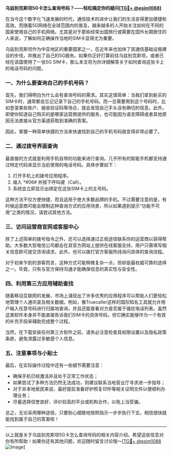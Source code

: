 **乌兹别克斯坦5G卡怎么查询号码？——轻松搞定你的疑问[[TG💪+ @esim1088](https://t.me/s/esim1088)]**

在当今这个数字化飞速发展的时代，通信技术的进步让我们的生活变得更加便捷和高效。而随着5G网络在全球范围内的普及，越来越多的人开始关注如何在不同的国家使用自己的手机网络。尤其是对于那些经常出国旅行或需要在国外长期居住的人来说，了解如何正确操作当地的SIM卡显得尤为重要。

乌兹别克斯坦作为中亚地区的重要国家之一，在近年来也加快了其通信基础设施建设的步伐，并推出了自己的5G服务。如果你正好打算前往乌兹别克斯坦，或者已经在该国使用了一张5G SIM卡，那么本文将为你详细解答关于如何查询这张卡上的电话号码的问题。

### 一、为什么要查询自己的手机号码？

首先，我们得明白为什么会有查询号码的需求。其实这很简单：当我们拿到新买的SIM卡时，通常都会忘记记录下自己的手机号码。而一旦需要用到这个号码时，比如登录某些账户、接收验证码等场合，就会发现自己手头没有确切的信息。此外，即使你知道自己购买的是哪家运营商提供的服务，也可能因为语言障碍或者其他原因无法直接从官方渠道获取到准确的答案。

因此，掌握一种简单快捷的方法来快速找到自己的手机号码就变得非常必要了。

### 二、通过拨号界面查询

最直接的方式就是利用手机自带的功能来进行查询。几乎所有的智能手机都支持通过特定代码来显示当前使用的电话号码。具体步骤如下：

1. 打开手机上的拨号应用程序。
2. 输入 *#06# 并按下呼叫键（Call）。
3. 系统会立即显示出绑定在这张SIM卡上的主号码。

这种方法不仅方便快捷，而且适用于绝大多数品牌的手机。不过需要注意的是，有时候运营商可能会限制这种查询方式的应用场景，所以如果遇到提示“功能不可用”之类的情况，请尝试其他方法。

### 三、访问运营商官网或客服中心

除了上述简单的拨号指令之外，还可以选择通过正规途径联系你的运营商以获得帮助。大多数大型电信公司都会在其官方网站上提供在线客服支持，用户只需填写相关信息即可提交咨询请求。此外，也可以拨打官方客服热线询问具体的查询流程。

对于初来乍到的游客而言，这种方式可能稍微复杂一点，但却是最权威可靠的选择之一。毕竟，只有与官方保持沟通才能确保信息的真实性与安全性。

### 四、利用第三方应用辅助查找

随着移动互联网的发展，市场上涌现出了许多优秀的应用程序可以帮助人们更轻松地管理个人通讯录及相关数据。例如，像Truecaller这样的国际知名工具就允许用户输入任意号码进行归属地查询，并且还能查看对方是否属于骚扰电话列表。虽然这类软件本身并不能直接告诉我们SIM卡的具体号码，但它确实能够作为一个有效的补充手段来辅助完成整个过程。

当然，在下载安装任何第三方软件之前，请务必注意检查其权限设置以及隐私政策条款，避免泄露过多敏感个人信息。

### 五、注意事项与小贴士

最后，在实际操作过程中还有一些细节需要注意：

- 确保手机已经激活并且处于正常工作状态；
- 如果尝试了多种方法仍然无法成功，则建议联系当地营业厅寻求进一步指导；
- 对于非本地居民来说，最好提前准备好护照复印件等相关证明文件以便顺利办理业务；
- 尽量选择信誉良好、评价较高的平台或机构合作，以免上当受骗。

总之，无论采用哪种途径，只要耐心细致地按照指示一步步执行下去，相信很快就能找到属于自己的答案啦！

---

以上就是关于乌兹别克斯坦5G卡怎么查询号码的相关内容介绍。希望这些信息对你有所帮助！如果你还有其他问题，欢迎随时留言讨论哦～[[TG💪+ @esim1088](https://t.me/s/esim1088) ![Image](https://i.postimg.cc/4NQfJmqS/Snipaste-2025-05-13-00-14-12.png)]